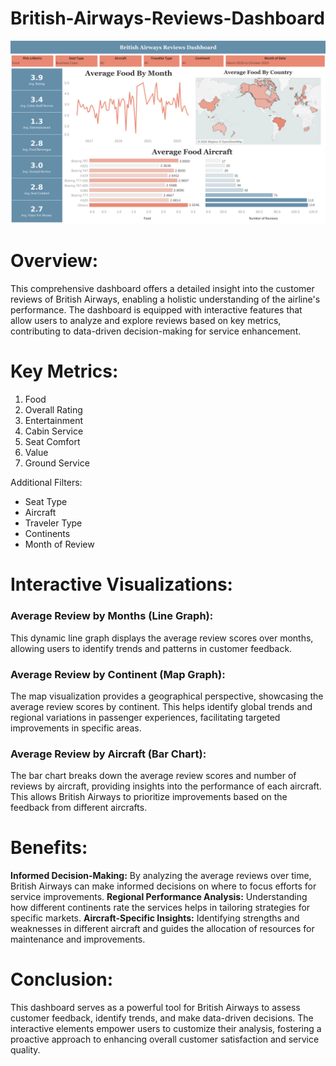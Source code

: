 # British-Airways-Reviews-Dashboard
![dashboard](https://github.com/Manu-Pranay/British-Airways-Reviews-Dashboard/blob/main/Reviews%20Dashboard.png)
# Overview:
This comprehensive dashboard offers a detailed insight into the customer reviews of British Airways, enabling a holistic understanding of the airline's performance. The dashboard is equipped with interactive features that allow users to analyze and explore reviews based on key metrics, contributing to data-driven decision-making for service enhancement.

# Key Metrics:
1. Food
2. Overall Rating
3. Entertainment
4. Cabin Service
5. Seat Comfort
6. Value
7. Ground Service

Additional Filters:
- Seat Type
- Aircraft
- Traveler Type
- Continents
- Month of Review

# Interactive Visualizations:
### Average Review by Months (Line Graph):
This dynamic line graph displays the average review scores over months, allowing users to identify trends and patterns in customer feedback.
### Average Review by Continent (Map Graph):
The map visualization provides a geographical perspective, showcasing the average review scores by continent. This helps identify global trends and regional variations in passenger experiences, facilitating targeted improvements in specific areas.
### Average Review by Aircraft (Bar Chart):
The bar chart breaks down the average review scores and number of reviews by aircraft, providing insights into the performance of each aircraft. This allows British Airways to prioritize improvements based on the feedback from different aircrafts.


# Benefits:
**Informed Decision-Making:** By analyzing the average reviews over time, British Airways can make informed decisions on where to focus efforts for service improvements.
**Regional Performance Analysis:** Understanding how different continents rate the services helps in tailoring strategies for specific markets.
**Aircraft-Specific Insights:** Identifying strengths and weaknesses in different aircraft and guides the allocation of resources for maintenance and improvements.

# Conclusion:
This dashboard serves as a powerful tool for British Airways to assess customer feedback, identify trends, and make data-driven decisions. The interactive elements empower users to customize their analysis, fostering a proactive approach to enhancing overall customer satisfaction and service quality.
